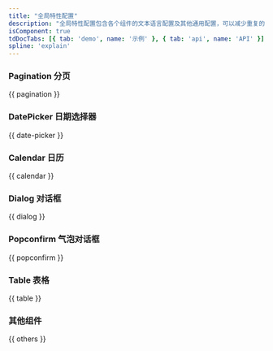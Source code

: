 ```yaml
---
title: "全局特性配置"
description: "全局特性配置包含各个组件的文本语言配置及其他通用配置，可以减少重复的通用配置。"
isComponent: true
tdDocTabs: [{ tab: 'demo', name: '示例' }, { tab: 'api', name: 'API' }]
spline: 'explain'
---
```


### Pagination 分页

{{ pagination }}

### DatePicker 日期选择器

{{ date-picker }}

### Calendar 日历

{{ calendar }}

### Dialog 对话框

{{ dialog }}

### Popconfirm 气泡对话框

{{ popconfirm }}

### Table 表格

{{ table }}

### 其他组件

{{ others }}
